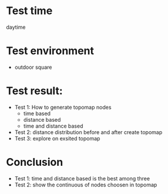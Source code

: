 # Test time
daytime
# Test environment
- outdoor square
# Test result:
- Test 1: How to generate topomap nodes
  - time based
  - distance based
  - time and distance based
- Test 2: distance distribution before and after create topomap
- Test 3: explore on exsited topomap 
# Conclusion
- Test 1: time and distance based is the best among three
- Test 2: show the continuous of nodes choosen in topomap